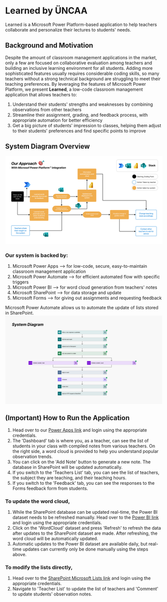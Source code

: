 # Learned by ÜNCAA
Learned is a Microsoft Power Platform-based application to help teachers collaborate and personalize their lectures to students' needs.

## Background and Motivation
Despite the amount of classroom management applications in the market, only a few are focused on collaborative evaluation among teachers and building an inclusive learning environment for all students. Adding more sophisticated features usually requires considerable coding skills, so many teachers without a strong technical background are struggling to meet their teaching preferences. By leveraging the features of Microsoft Power Platform, we present **Learned**, a low-code classroom management application that allows teachers to:
1. Understand their students' strengths and weaknesses by combining observations from other teachers
2. Streamline their assignment, grading, and feedback process, with appropriate automation for better efficiency
3. Get a big picture of students' impression to classes, helping them adjust to their students' preferences and find specific points to improve

## System Diagram Overview

![System overview diagram](images/overviewDiagram.png)

### Our system is backed by:
1. Microsoft Power Apps --> for low-code, secure, easy-to-maintain classroom management application
2. Microsoft Power Automate --> for efficient automated flow with specific triggers
3. Microsoft Power BI --> for word cloud generation from teachers' notes
4. Microsoft SharePoint --> for data storage and update
5. Microsoft Forms --> for giving out assignments and requesting feedback

Microsoft Power Automate allows us to automate the update of lists stored in SharePoint.
![Automatic SharePoint update](images/uploadSharepoint.png)

## (Important) How to Run the Application
1. Head over to our [Power Apps link](https://apps.powerapps.com/play/e/default-df2b0bb7-c131-4031-a8f8-1d718ad56a38/a/ab9b2adb-ec90-46d6-a920-b350ca83c852?tenantId=df2b0bb7-c131-4031-a8f8-1d718ad56a38&source=portal) and login using the appropriate credentials.
2. The 'Dashboard' tab is where you, as a teacher, can see the list of students in your class with compiled notes from various teachers. On the right side, a word cloud is provided to help you understand popular observation trends.
3. You can click on the 'Add Note' button to generate a new note. The database in SharePoint will be updated automatically.
4. If you switch to the 'Teachers List' tab, you can see the list of teachers, the subject they are teaching, and their teaching hours.
5. If you switch to the 'Feedback' tab, you can see the responses to the Forms feedback form from students.

### To update the word cloud,
1. While the SharePoint database can be updated real-time, the Power BI dataset needs to be refreshed manually. Head over to the [Power BI link](https://app.powerbi.com/groups/me/list?redirectedFromSignup=1) and login using the appropriate credentials.
2. Click on the 'WordCloud' dataset and press 'Refresh' to refresh the data after updates to the SharePoint dataset are made. After refreshing, the word cloud will be automatically updated.
3. Automatic updates to the Power BI dataset are available daily, but real-time updates can currently only be done manually using the steps above.

### To modify the lists directly,
1. Head over to the [SharePoint Microsoft Lists link](https://kaistackr-my.sharepoint.com/personal/adeeb_islam8_kaist_ac_kr/_layouts/15/lists.aspx) and login using the appropriate credentials.
2. Navigate to 'Teacher List' to update the list of teachers and 'Comment' to update students' observation notes.
